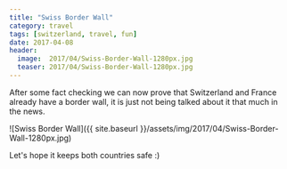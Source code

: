 ```yaml
---
title: "Swiss Border Wall"
category: travel
tags: [switzerland, travel, fun]
date: 2017-04-08
header:
  image:  2017/04/Swiss-Border-Wall-1280px.jpg
  teaser: 2017/04/Swiss-Border-Wall-1280px.jpg
---
```


After some fact checking we can now prove that Switzerland and France already 
have a border wall, it is just not being talked about it that much in the news. 

![Swiss Border Wall]({{ site.baseurl }}/assets/img/2017/04/Swiss-Border-Wall-1280px.jpg)

Let's hope it keeps both countries safe :) 



